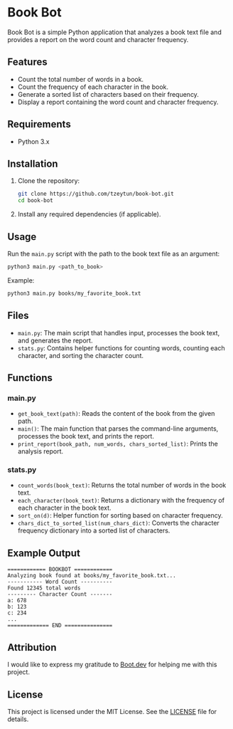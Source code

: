 # Book Bot

Book Bot is a simple Python application that analyzes a book text file and provides a report on the word count and character frequency.

## Features

- Count the total number of words in a book.
- Count the frequency of each character in the book.
- Generate a sorted list of characters based on their frequency.
- Display a report containing the word count and character frequency.

## Requirements

- Python 3.x

## Installation

1. Clone the repository:
    ```bash
    git clone https://github.com/tzeytun/book-bot.git
    cd book-bot
    ```

2. Install any required dependencies (if applicable).

## Usage

Run the `main.py` script with the path to the book text file as an argument:
```bash
python3 main.py <path_to_book>
```

Example:
```bash
python3 main.py books/my_favorite_book.txt
```

## Files

- `main.py`: The main script that handles input, processes the book text, and generates the report.
- `stats.py`: Contains helper functions for counting words, counting each character, and sorting the character count.

## Functions

### main.py

- `get_book_text(path)`: Reads the content of the book from the given path.
- `main()`: The main function that parses the command-line arguments, processes the book text, and prints the report.
- `print_report(book_path, num_words, chars_sorted_list)`: Prints the analysis report.

### stats.py

- `count_words(book_text)`: Returns the total number of words in the book text.
- `each_character(book_text)`: Returns a dictionary with the frequency of each character in the book text.
- `sort_on(d)`: Helper function for sorting based on character frequency.
- `chars_dict_to_sorted_list(num_chars_dict)`: Converts the character frequency dictionary into a sorted list of characters.

## Example Output

```
============ BOOKBOT ============
Analyzing book found at books/my_favorite_book.txt...
----------- Word Count ----------
Found 12345 total words
--------- Character Count -------
a: 678
b: 123
c: 234
...
============= END ===============
```

## Attribution

I would like to express my gratitude to [Boot.dev](https://boot.dev) for helping me with this project.

## License

This project is licensed under the MIT License. See the [LICENSE](LICENSE) file for details.